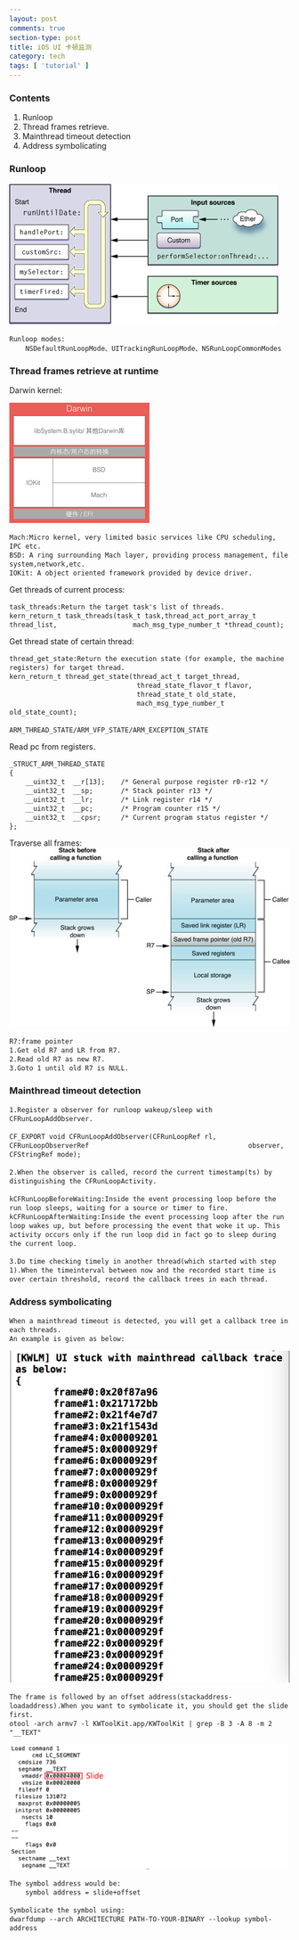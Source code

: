```yaml
---
layout: post
comments: true
section-type: post
title: iOS UI 卡顿监测
category: tech
tags: [ 'tutorial' ]
---
```

### Contents

1.	Runloop
2.	Thread frames retrieve.
3.	Mainthread timeout detection
4.	Address symbolicating 

### Runloop
![Runloop](https://raw.githubusercontent.com/kangwang1988/kangwang1988.github.io/master/img/runloop.jpg)

	Runloop modes:
		NSDefaultRunLoopMode、UITrackingRunLoopMode、NSRunLoopCommonModes
		
### Thread  frames retrieve at runtime

Darwin kernel:

![Darwin](https://raw.githubusercontent.com/kangwang1988/kangwang1988.github.io/master/img/darwin.png)
	
	Mach:Micro kernel, very limited basic services like CPU scheduling, IPC etc.
	BSD: A ring surrounding Mach layer, providing process management, file system,network,etc.
	IOKit: A object oriented framework provided by device driver.

Get threads of current process:

	task_threads:Return the target task's list of threads.
	kern_return_t task_threads(task_t task,thread_act_port_array_t thread_list,					  mach_msg_type_number_t *thread_count);
	
Get thread state of certain thread:		
	
	thread_get_state:Return the execution state (for example, the machine registers) for target thread.
	kern_return_t thread_get_state(thread_act_t target_thread,
									thread_state_flavor_t flavor,
                 					thread_state_t old_state,
                 					mach_msg_type_number_t old_state_count);
                 					
    ARM_THREAD_STATE/ARM_VFP_STATE/ARM_EXCEPTION_STATE
	
Read pc from registers.
	
	_STRUCT_ARM_THREAD_STATE
	{
		__uint32_t	__r[13];	/* General purpose register r0-r12 */
		__uint32_t	__sp;		/* Stack pointer r13 */
		__uint32_t	__lr;		/* Link register r14 */
		__uint32_t	__pc;		/* Program counter r15 */
		__uint32_t	__cpsr;		/* Current program status register */
	};
	
Traverse all frames:
![Darwin](https://raw.githubusercontent.com/kangwang1988/kangwang1988.github.io/master/img/arm_stack.jpg)

	R7:frame pointer
	1.Get old R7 and LR from R7.
	2.Read old R7 as new R7.
	3.Goto 1 until old R7 is NULL.
	
### Mainthread timeout detection

	1.Register a observer for runloop wakeup/sleep with CFRunLoopAddObserver.
	
	CF_EXPORT void CFRunLoopAddObserver(CFRunLoopRef rl, CFRunLoopObserverRef 										 observer, CFStringRef mode);
	
	2.When the observer is called, record the current timestamp(ts) by distinguishing the CFRunLoopActivity.
	
	kCFRunLoopBeforeWaiting:Inside the event processing loop before the run loop sleeps, waiting for a source or timer to fire.
	kCFRunLoopAfterWaiting:Inside the event processing loop after the run loop wakes up, but before processing the event that woke it up. This activity occurs only if the run loop did in fact go to sleep during the current loop.
	
	3.Do time checking timely in another thread(which started with step 1).When the timeinterval between now and the recorded start time is over certain threshold, record the callback trees in each thread.
	

### Address symbolicating

	When a mainthread timeout is detected, you will get a callback tree in each threads.
	An example is given as below:
![Darwin](https://raw.githubusercontent.com/kangwang1988/kangwang1988.github.io/master/img/stuckbacktree.png)

	The frame is followed by an offset address(stackaddress-loadaddress).When you want to symbolicate it, you should get the slide first.
	otool -arch armv7 -l KWToolKit.app/KWToolKit | grep -B 3 -A 8 -m 2 "__TEXT"
![Darwin](https://raw.githubusercontent.com/kangwang1988/kangwang1988.github.io/master/img/slide.png)

	The symbol address would be:
		symbol address = slide+offset 
	
	Symbolicate the symbol using:
	dwarfdump --arch ARCHITECTURE PATH-TO-YOUR-BINARY --lookup symbol-address